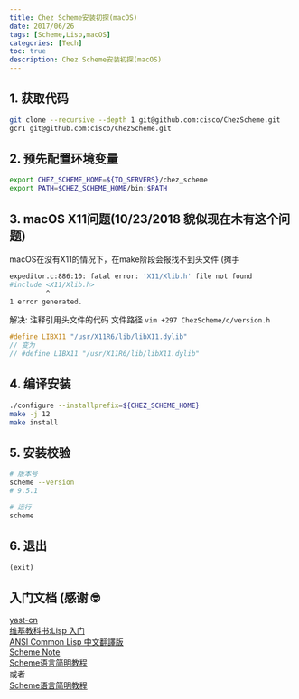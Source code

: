```yaml
---
title: Chez Scheme安装初探(macOS)
date: 2017/06/26
tags: [Scheme,Lisp,macOS]
categories: [Tech]
toc: true
description: Chez Scheme安装初探(macOS)
---
```



## 1. 获取代码
```bash
git clone --recursive --depth 1 git@github.com:cisco/ChezScheme.git
gcr1 git@github.com:cisco/ChezScheme.git
```

## 2. 预先配置环境变量
```bash
export CHEZ_SCHEME_HOME=${TO_SERVERS}/chez_scheme
export PATH=$CHEZ_SCHEME_HOME/bin:$PATH
```

## 3. macOS X11问题(10/23/2018 貌似现在木有这个问题)
macOS在没有X11的情况下，在make阶段会报找不到头文件 (摊手
```bash
expeditor.c:886:10: fatal error: 'X11/Xlib.h' file not found
#include <X11/Xlib.h>
         ^
1 error generated.
```

解决: 注释引用头文件的代码
文件路径 `vim +297 ChezScheme/c/version.h`
```c
#define LIBX11 "/usr/X11R6/lib/libX11.dylib"
// 变为
// #define LIBX11 "/usr/X11R6/lib/libX11.dylib"
```

## 4. 编译安装
```bash
./configure --installprefix=${CHEZ_SCHEME_HOME}
make -j 12
make install
```

## 5. 安装校验 
```bash
# 版本号
scheme --version
# 9.5.1

# 运行
scheme
```

## 6. 退出
```scheme
(exit)
```


## 入门文档 (感谢 🤓

[yast-cn](http://deathking.github.io/yast-cn)  
[维基教科书:Lisp 入门](https://zh.wikibooks.org/wiki/Lisp_入門)  
[ANSI Common Lisp 中文翻譯版](http://acl.readthedocs.io/en/latest/)  
[Scheme Note](http://irw.ncut.edu.tw/peterju/scheme.html)  
[Scheme语言简明教程](https://www.gitbook.com/read/book/wizardforcel/teach-yourself-scheme)  
或者  
[Scheme语言简明教程](http://songjinghe.github.io/TYS-zh-translation/)  
